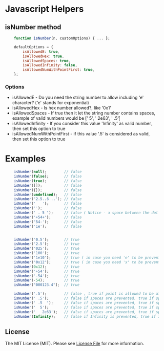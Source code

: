 # Javascript Helpers

## isNumber method
```js
    function isNumber(n, customOptions) { ... };

    defaultOptions = { 
        isAllowedE: true, 
        isAllowedHex: true, 
        isAllowedSpaces: true, 
        isAllowedInfinity: false,
        isAllowedNumWithPointFirst: true, 
    };
```
### Options
- isAllowedE - Do you need the string number to allow including 'e' character? ('e' stands for exponential)
- isAllowedHex - Is hex number allowed?, like '0x1'
- isAllowedSpaces - If true then it let the string number contains spaces, example of valid numbers would be ['  5', '   2e63', ' .5']
- isAllowedInfinity - If you consider this value 'Infinity' as valid number, then set this option to true
- isAllowedNumWithPointFirst - if this value '.5' is considered as valid, then set this option to true

# Examples
```js
    isNumber(null);        // false
    isNumber(false);       // false
    isNumber(true);        // false
    isNumber([]);          // false
    isNumber({});          // false
    isNumber(undefined);   // false
    isNumber('2.5..6 ..'); // false
    isNumber('   ');       // false
    isNumber('');          // false
    isNumber(' . 5 ');     // false ( Notice - a space between the dot and 5)
    isNumber('+54+');      // false
    isNumber('54-');       // false
    isNumber('1e');        // false


    isNumber('0.5');       // true
    isNumber('2.5');       // true
    isNumber('025');       // true
    isNumber('100');       // true
    isNumber('1e10');      // true ( in case you need 'e' to be prevented then pass isAllowedE = false
    isNumber('0x12');      // true ( in case you need 'x' to be prevented then pass isAllowedX = false
    isNumber(0x12);        // true
    isNumber('+54');       // true
    isNumber('-54');       // true
    isNumber(-54);         // true
    isNumber("000123.4");  // true

    isNumber('.5');        // false , true if point is allowed to be at first
    isNumber(' .5');       // false if spaces are prevented, true if spaces are allowed
    isNumber(' .5  ');     // false if spaces are prevented, true if spaces are allowed
    isNumber('  5');       // false if spaces are prevented, true if spaces are allowed
    isNumber('   2e63');   // false if spaces are prevented, true if spaces and E are allowed
    isNumber(Infinity);    // false if Infinity is prevented, true if isAllowedInfinity = true
```


## License

The MIT License (MIT). Please see [License File](LICENSE.md) for more information.